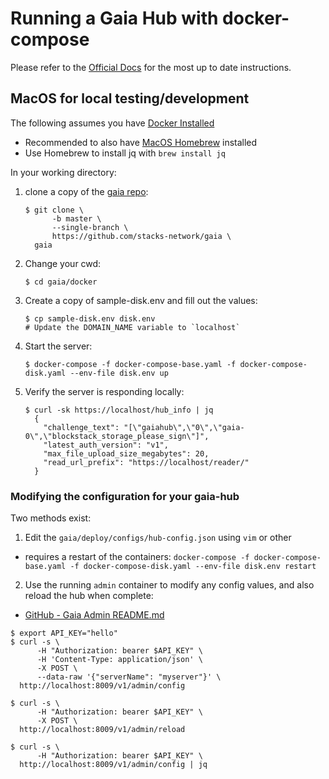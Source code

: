 # Running a Gaia Hub with docker-compose

Please refer to the [Official Docs](https://docs.stacks.co/storage-hubs/overview.html) for the most up to date instructions.



## MacOS for local testing/development

The following assumes you have [Docker Installed](https://docs.docker.com/docker-for-mac/install/)
* Recommended to also have [MacOS Homebrew](https://docs.brew.sh/Installation) installed
* Use Homebrew to install jq  with `brew install jq`

In your working directory:
1. clone a copy of the [gaia repo](https://github.com/stacks-network/gaia):
    ```
    $ git clone \
          -b master \
          --single-branch \
          https://github.com/stacks-network/gaia \
      gaia
    ```

1. Change your cwd:
    ```
    $ cd gaia/docker
    ```

1. Create a copy of sample-disk.env and fill out the values:
    ```
    $ cp sample-disk.env disk.env
    # Update the DOMAIN_NAME variable to `localhost`
    ```

1. Start the server:
    ```
    $ docker-compose -f docker-compose-base.yaml -f docker-compose-disk.yaml --env-file disk.env up
    ```

1. Verify the server is responding locally:
    ```
    $ curl -sk https://localhost/hub_info | jq
      {
        "challenge_text": "[\"gaiahub\",\"0\",\"gaia-0\",\"blockstack_storage_please_sign\"]",
        "latest_auth_version": "v1",
        "max_file_upload_size_megabytes": 20,
        "read_url_prefix": "https://localhost/reader/"
      }
    ```

### Modifying the configuration for your gaia-hub
Two methods exist:
1. Edit the `gaia/deploy/configs/hub-config.json` using `vim` or other
  * requires a restart of the containers: `docker-compose -f docker-compose-base.yaml -f docker-compose-disk.yaml --env-file disk.env restart`


2. Use the running `admin` container to modify any config values, and also reload the hub when complete:
  - [GitHub - Gaia Admin README.md](https://github.com/stacks-network/gaia/blob/master/admin/README.md)

  ```
  $ export API_KEY="hello"
  $ curl -s \
        -H "Authorization: bearer $API_KEY" \
        -H 'Content-Type: application/json' \
        -X POST \
        --data-raw '{"serverName": "myserver"}' \
    http://localhost:8009/v1/admin/config

  $ curl -s \
        -H "Authorization: bearer $API_KEY" \
        -X POST \
    http://localhost:8009/v1/admin/reload

  $ curl -s \
        -H "Authorization: bearer $API_KEY" \
    http://localhost:8009/v1/admin/config | jq
  ```
